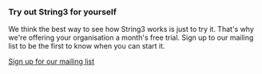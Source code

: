 <h3>Try out String3 for yourself</h3>
<p>We think the best way to see how String3 works is just to try it. That's why we're offering your organisation a month's free trial. Sign up to our mailing list to be the first to know when you can start it.</p>
<p class="button register-button">
		<a href="/signup">
			Sign up for our mailing list
		</a>
	</p>